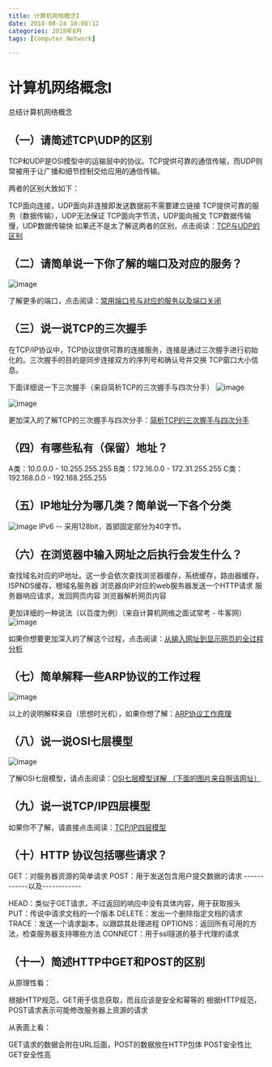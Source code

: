 ```yaml
---
title: 计算机网络概念I
date: 2018-08-24 10:08:12
categories: 2018年8月
tags: [Computer Network]

---
```

# 计算机网络概念I

总结计算机网络概念



<!-- more -->



## （一）请简述TCP\UDP的区别

TCP和UDP是OSI模型中的运输层中的协议。TCP提供可靠的通信传输，而UDP则常被用于让广播和细节控制交给应用的通信传输。

两者的区别大致如下：

TCP面向连接，UDP面向非连接即发送数据前不需要建立链接
TCP提供可靠的服务（数据传输），UDP无法保证
TCP面向字节流，UDP面向报文
TCP数据传输慢，UDP数据传输快
如果还不是太了解这两者的区别，点击阅读：[TCP与UDP的区别](https://blog.csdn.net/yipiankongbai/article/details/24435977)

## （二）请简单说一下你了解的端口及对应的服务？


![image](http://ww1.sinaimg.cn/large/0071ouepgy1fuqwow0id9j30cb06gq38.jpg)

了解更多的端口，点击阅读：[常用端口号与对应的服务以及端口关闭](http://blog.sina.com.cn/s/blog_66ea0e2801011vb3.html)

## （三）说一说TCP的三次握手

在TCP/IP协议中，TCP协议提供可靠的连接服务，连接是通过三次握手进行初始化的。三次握手的目的是同步连接双方的序列号和确认号并交换 TCP窗口大小信息。

下面详细说一下三次握手（来自简析TCP的三次握手与四次分手）
![image](http://ww1.sinaimg.cn/large/0071ouepgy1fuqwq2b646j30k00mb0u1.jpg)

![image](http://ww1.sinaimg.cn/large/0071ouepgy1fuqwrg1lunj30gh07b75e.jpg)

更加深入的了解TCP的三次握手与四次分手：[简析TCP的三次握手与四次分手](https://www.jellythink.com/archives/705)


## （四）有哪些私有（保留）地址？

A类：10.0.0.0 - 10.255.255.255
B类：172.16.0.0 - 172.31.255.255
C类：192.168.0.0 - 192.168.255.255

## （五）IP地址分为哪几类？简单说一下各个分类

![image](http://ww1.sinaimg.cn/large/0071ouepgy1fuqwscdo7yj30ix06i0td.jpg)
IPv6 -- 采用128bit，首部固定部分为40字节。

## （六）在浏览器中输入网址之后执行会发生什么？


查找域名对应的IP地址。这一步会依次查找浏览器缓存，系统缓存，路由器缓存，ISPNDS缓存，根域名服务器
浏览器向IP对应的web服务器发送一个HTTP请求
服务器响应请求，发回网页内容
浏览器解析网页内容

更加详细的一种说法（以百度为例）（来自计算机网络之面试常考 - 牛客网）
![image](http://ww1.sinaimg.cn/large/0071ouepgy1fuqwt38bprj30ga0an40f.jpg)

如果你想要更加深入的了解这个过程，点击阅读：[从输入网址到显示网页的全过程分析]()
## （七）简单解释一些ARP协议的工作过程

![image](http://ww1.sinaimg.cn/large/0071ouepgy1fuqwu74fpuj30go0afjt2.jpg)

以上的说明解释来自（思想时光机），如果你想了解：[ARP协议工作原理](https://blog.csdn.net/microtong/article/details/3029931)

## （八）说一说OSI七层模型

![image](http://ww1.sinaimg.cn/large/0071ouepgy1furg8ainkrj30k00scad0.jpg)

了解OSI七层模型，请点击阅读：[OSI七层模型详解 （下面的图片来自啊该网址）](https://blog.csdn.net/yaopeng_2005/article/details/7064869)


## （九）说一说TCP/IP四层模型
如果你不了解，请直接点击阅读：[TCP/IP四层模型](http://www.cnblogs.com/BlueTzar/articles/811160.html)

## （十）HTTP 协议包括哪些请求？

GET：对服务器资源的简单请求
POST：用于发送包含用户提交数据的请求
------------以及------------

HEAD：类似于GET请求，不过返回的响应中没有具体内容，用于获取报头
PUT：传说中请求文档的一个版本
DELETE：发出一个删除指定文档的请求
TRACE：发送一个请求副本，以跟踪其处理进程
OPTIONS：返回所有可用的方法，检查服务器支持哪些方法
CONNECT：用于ssl隧道的基于代理的请求
## （十一）简述HTTP中GET和POST的区别

从原理性看：

根据HTTP规范，GET用于信息获取，而且应该是安全和幂等的
根据HTTP规范，POST请求表示可能修改服务器上资源的请求

从表面上看：

GET请求的数据会附在URL后面，POST的数据放在HTTP包体
POST安全性比GET安全性高